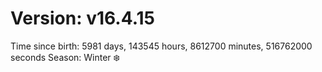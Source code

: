 # Version: v16.4.15
Time since birth: 5981 days, 143545 hours, 8612700 minutes, 516762000 seconds
Season: Winter ❄️
